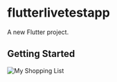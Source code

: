# flutterlivetestapp

A new Flutter project.

## Getting Started

![My Shopping List](https://github.com/Tanjil70/flutter_livetest_app_ostad/assets/10905646/6f9c92da-654f-4cec-a5fa-08854f6bb928)


